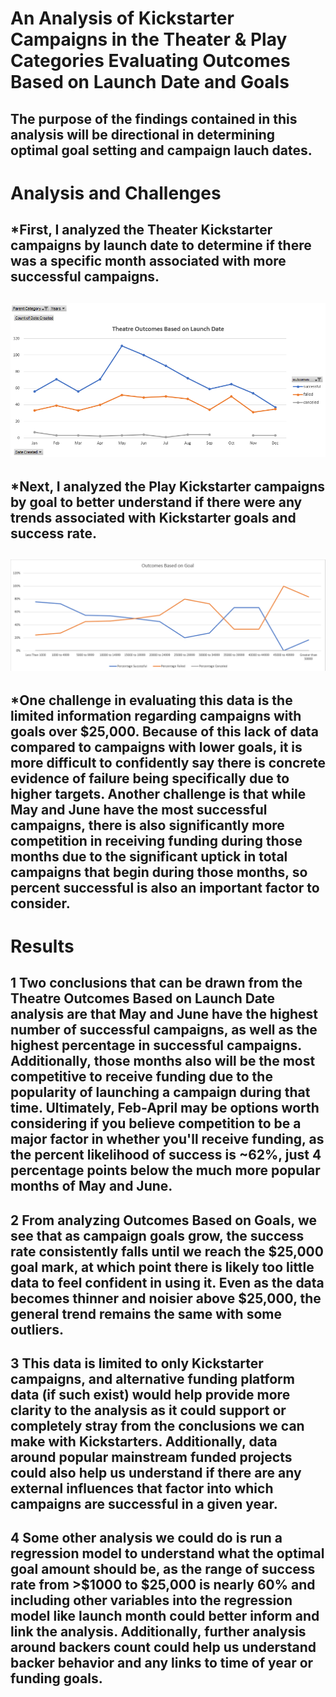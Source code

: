 # An Analysis of Kickstarter Campaigns in the Theater & Play Categories Evaluating Outcomes Based on Launch Date and Goals
The purpose of the findings contained in this analysis will be directional in determining optimal goal setting and campaign lauch dates.
---
# Analysis and Challenges
*First, I analyzed the Theater Kickstarter campaigns by launch date to determine if there was a specific month associated with more successful campaigns.
---
![Theater Launch Month Outcomes](Theater_Outcomes_vs_Launch.PNG)
---
*Next, I analyzed the Play Kickstarter campaigns by goal to better understand if there were any trends associated with Kickstarter goals and success rate.
---
![Play Campaign Outcomes vs Goals](Outcomes_vs_Goals.png)
---
*One challenge in evaluating this data is the limited information regarding campaigns with goals over $25,000. Because of this lack of data compared to campaigns with lower goals, it is more difficult to confidently say there is concrete evidence of failure being specifically due to higher targets. Another challenge is that while May and June have the most successful campaigns, there is also significantly more competition in receiving funding during those months due to the significant uptick in total campaigns that begin during those months, so percent successful is also an important factor to consider.
---
# Results
1 Two conclusions that can be drawn from the Theatre Outcomes Based on Launch Date analysis are that May and June have the highest number of successful campaigns, as well as the highest percentage in successful campaigns. Additionally, those months also will be the most competitive to receive funding due to the popularity of launching a campaign during that time. Ultimately, Feb-April may be options worth considering if you believe competition to be a major factor in whether you'll receive funding, as the percent likelihood of success is ~62%, just 4 percentage points below the much more popular months of May and June.
---
2 From analyzing Outcomes Based on Goals, we see that as campaign goals grow, the success rate consistently falls until we reach the $25,000 goal mark, at which point there is likely too little data to feel confident in using it. Even as the data becomes thinner and noisier above $25,000, the general trend remains the same with some outliers.
---
3 This data is limited to only Kickstarter campaigns, and alternative funding platform data (if such exist) would help provide more clarity to the analysis as it could support or completely stray from the conclusions we can make with Kickstarters. Additionally, data around popular mainstream funded projects could also help us understand if there are any external influences that factor into which campaigns are successful in a given year.
---
4 Some other analysis we could do is run a regression model to understand what the optimal goal amount should be, as the range of success rate from >$1000 to $25,000 is nearly 60% and including other variables into the regression model like launch month could better inform and link the analysis. Additionally, further analysis around backers count could help us understand backer behavior and any links to time of year or funding goals.
---
